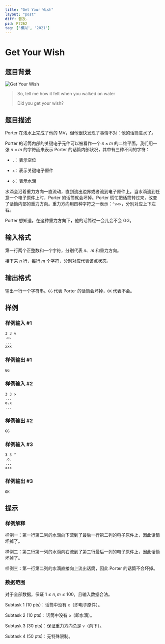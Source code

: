 ```yaml
---
title: "Get Your Wish"
layout: "post"
diff: 普及-
pid: P7262
tag: ['模拟', '2021']
---
```

# Get Your Wish
## 题目背景

![Get Your Wish](https://mivik.gitee.io/image/nurture/get_your_wish.png)

> So, tell me how it felt when you walked on water
>
> Did you get your wish?
## 题目描述

Porter 在浅水上完成了他的 MV，但他很快发现了事情不对：他的话筒进水了。

Porter 的话筒内部的关键电子元件可以被看作一个 $n\times m$ 的二维平面。我们用一张 $n\times m$ 的字符画来表示 Porter 的话筒内部状况，其中有三种不同的字符：

- `.`：表示空位

- `x`：表示关键电子原件

- `o`：表示水滴

水滴会沿着重力方向一直流动，直到流出边界或者流到电子原件上。当水滴流到任意一个电子原件上时，Porter 的话筒就会坏掉。Porter 慌忙把话筒转过来，改变了话筒内部的重力方向。重力方向用四种字符之一表示：`^v<>`，分别对应上下左右。

Porter 想知道，在这种重力方向下，他的话筒过一会儿会不会 GG。
## 输入格式

第一行两个正整数和一个字符，分别代表 $n$、$m$ 和重力方向。

接下来 $n$ 行，每行 $m$ 个字符，分别对应代表该点状态。
## 输出格式

输出一行一个字符串。`GG` 代表 Porter 的话筒会坏掉，`OK` 代表不会。
## 样例

### 样例输入 #1
```
3 3 v
.o.
...
xxx
```
### 样例输出 #1
```
GG
```
### 样例输入 #2
```
3 3 >
...
o.x
...
```
### 样例输出 #2
```
GG
```
### 样例输入 #3
```
3 3 ^
.o.
...
xxx
```
### 样例输出 #3
```
OK
```
## 提示


### 样例解释

样例一：第一行第二列的水滴向下流到了最后一行第二列的电子原件上，因此话筒坏掉了。

样例二：第二行第一列的水滴向右流到了第二行最后一列的电子原件上，因此话筒坏掉了。

样例三：第一行第二列的水滴直接向上流出话筒，因此 Porter 的话筒不会坏掉。

### 数据范围

对于全部数据，保证 $1\le n,m\le 100$，且输入数据合法。

Subtask 1 (10 pts)：话筒中没有 `x`（即电子原件）。

Subtask 2 (10 pts)：话筒中没有 `o`（即水滴）。

Subtask 3 (30 pts)：保证重力方向总是 `v`（向下）。

Subtask 4 (50 pts)：无特殊限制。

